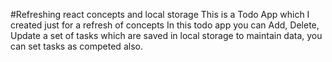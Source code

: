 #Refreshing react concepts and local storage
This is a Todo App which I created just for a refresh of concepts
In this todo app you can Add, Delete, Update a set of tasks which are saved in local storage to maintain data,
you can set tasks as competed also.
